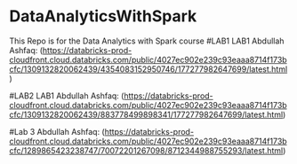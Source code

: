 # DataAnalyticsWithSpark
This Repo is for the Data Analytics with Spark course 
#LAB1
LAB1 Abdullah Ashfaq: (https://databricks-prod-cloudfront.cloud.databricks.com/public/4027ec902e239c93eaaa8714f173bcfc/1309132820062439/4354083152950746/177277982647699/latest.html)

#LAB2
LAB1 Abdullah Ashfaq: (https://databricks-prod-cloudfront.cloud.databricks.com/public/4027ec902e239c93eaaa8714f173bcfc/1309132820062439/883778499898341/177277982647699/latest.html)

#Lab 3
Abdullah Ashfaq: (https://databricks-prod-cloudfront.cloud.databricks.com/public/4027ec902e239c93eaaa8714f173bcfc/1289865423238747/70072201267098/8712344988755293/latest.html)